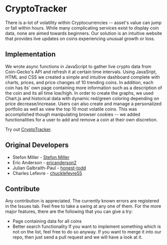 # CryptoTracker
There is a-lot of volatility within Cryptocurrencies -- asset's value can jump or fall within hours. While many complicating services exist to display coin data, none are aimed towards beginners. Our solution is an intuitive website that provides live updates on coins experiencing unusual growth or loss. 

Implementation
-------------------
We wrote async functions in JavaScript to gather live crypto data from Coin-Gecko's API and refresh it at certain time intervals. Using JavaSript, HTML and CSS we created a simple and intuitive dashboard complete with charts, prices, and price changes of 10 trending coins. In addition, each coin has its' own page containing more information such as a description of the coin and its all time low/high. In order to create the graphs, we used Chart.js and historical data with dynamic red/green coloring depending on price decrease/increase. Users can also create and manage a personalized portfolio as well as view the top 10 most volatile coins. This was accomplished though manipulating browser cookies -- we added functionalities for a user to add and remove a coin at their own discretion. 

Try out [CryptoTracker](https://ericanderson2.github.io/CryptoTracker/index.html).

Original Developers
-------------------

 * Stefon Miller - [Stefon Miller](https://github.com/StefonMiller)
 * Eric Anderson - [ericanderson2](https://github.com/ericanderson2)
 * Julian Galbraith-Paul - [honest-todd](https://github.com/honest-todd)
 * Charles Lefevre - [chucklefevre55](https://github.com/chucklefevre55)

Contribute
-------------------
Any contribution is appreciated. The currently known errors are registered in the Issues tab. Feel free to take a swing at any one of them.
For the more major features, there are the following that you can give a try:
* Page containing data for all coins 
* Better search functionality
If you want to implement something which is not on the list, feel free to do so anyway. If you want to merge it into our repo, then just send a pull request and we will have a look at it.
